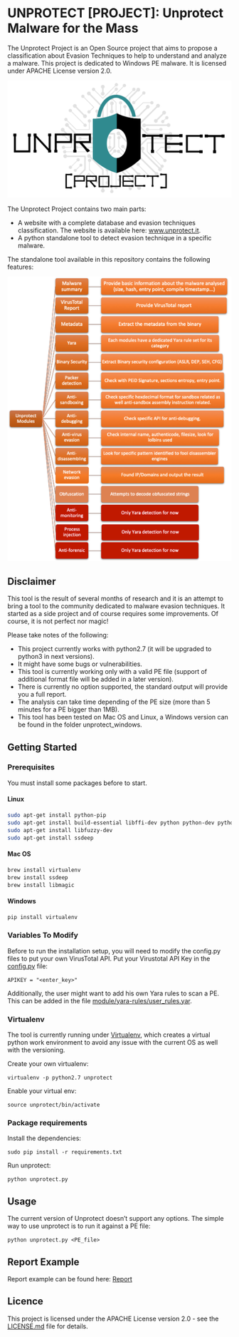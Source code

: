 # UNPROTECT [PROJECT]: Unprotect Malware for the Mass
The Unprotect Project is an Open Source project that aims to propose a classification about Evasion Techniques to help to understand and analyze a malware. This project is dedicated to Windows PE malware. It is licensed under APACHE License version 2.0.

![logo](LogoUnprotect.png)

The Unprotect Project contains two main parts: 
* A website with a complete database and evasion techniques classification. The website is available here: www.unprotect.it.
* A python standalone tool to detect evasion technique in a specific malware. 

The standalone tool available in this repository contains the following features: 

![features](features.png)

## Disclaimer
This tool is the result of several months of research and it is an attempt to bring a tool to the community dedicated to malware evasion techniques. It started as a side project and of course requires some improvements. Of course, it is not perfect nor magic! 

Please take notes of the following:
* This project currently works with python2.7 (it will be upgraded to python3 in next versions). 
* It might have some bugs or vulnerabilities.
* This tool is currently working only with a valid PE file (support of additional format file will be added in a later version). 
* There is currently no option supported, the standard output will provide you a full report.
* The analysis can take time depending of the PE size (more than 5 minutes for a PE bigger than 1MB).
* This tool has been tested on Mac OS and Linux, a Windows version can be found in the folder unprotect_windows. 

## Getting Started
### Prerequisites
You must install some packages before to start. 
#### Linux
```bash
sudo apt-get install python-pip
sudo apt-get install build-essential libffi-dev python python-dev python-pip automake autoconf libtool
sudo apt-get install libfuzzy-dev
sudo apt-get install ssdeep
```
#### Mac OS
```bash
brew install virtualenv
brew install ssdeep
brew install libmagic
```
#### Windows
```bash
pip install virtualenv
```
### Variables To Modify 
Before to run the installation setup, you will need to modify the config.py files to put your own VirusTotal API. 
Put your Virustotal API Key in the [config.py](https://github.com/fr0gger/unprotect/blob/master/module/config.py) file:
```
APIKEY = "<enter_key>"
```
Additionally, the user might want to add his own Yara rules to scan a PE. This can be added in the file [module/yara-rules/user_rules.yar](https://github.com/fr0gger/unprotect/blob/master/module/yara-rules/user_rules.yar).


### Virtualenv
The tool is currently running under [Virtualenv](https://virtualenv.pypa.io/en/latest/), which creates a virtual python work environment to avoid any issue with the current OS as well with the versioning. 

Create your own virtualenv: 
```
virtualenv -p python2.7 unprotect
```
Enable your virtual env: 
```
source unprotect/bin/activate
```

### Package requirements
Install the dependencies: 
```
sudo pip install -r requirements.txt
```
Run unprotect: 
```
python unprotect.py
```
## Usage
The current version of Unprotect doesn’t support any options. The simple way to use unprotect is to run it against a PE file:
```
python unprotect.py <PE_file>
```
## Report Example
Report example can be found here: [Report](https://github.com/fr0gger/unprotect/tree/master/report_example)
## Licence
This project is licensed under the APACHE License version 2.0 - see the [LICENSE.md](LICENSE.md) file for details.
